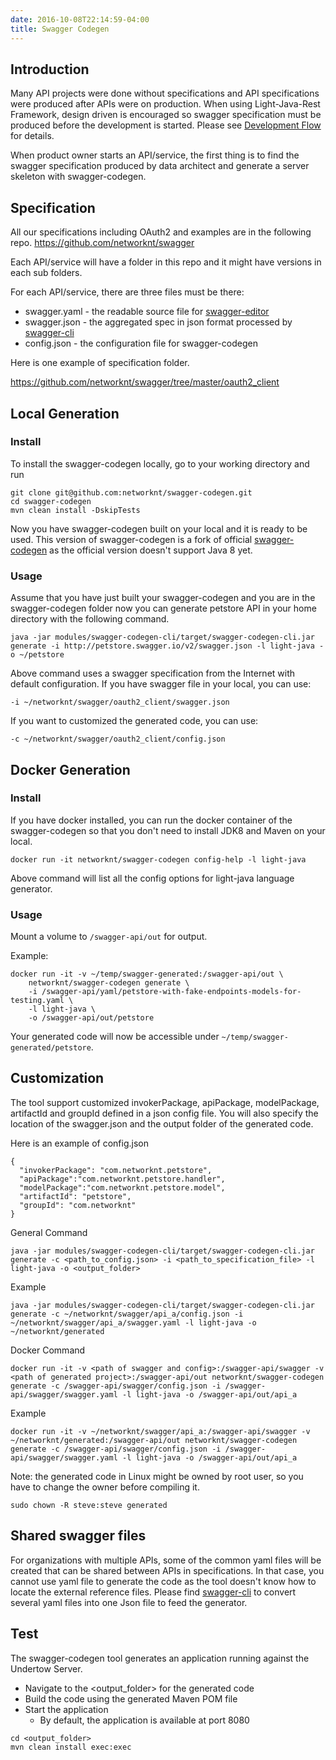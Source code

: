```yaml
---
date: 2016-10-08T22:14:59-04:00
title: Swagger Codegen
---
```


## Introduction

Many API projects were done without specifications and API specifications were
produced after APIs were on production. When using Light-Java-Rest Framework, 
design driven is encouraged so swagger specification must be produced before 
the development is started. Please see [Development Flow](https://networknt.github.io/light-java/management/flow/) 
for details.

When product owner starts an API/service, the first thing is to find the swagger
specification produced by data architect and generate a server skeleton with 
swagger-codegen.
 
## Specification

All our specifications including OAuth2 and examples are in the following repo.
https://github.com/networknt/swagger

Each API/service will have a folder in this repo and it might have versions in
each sub folders. 

For each API/service, there are three files must be there:

* swagger.yaml - the readable source file for [swagger-editor](https://networknt.github.io/light-java/tools/swagger-editor/)
* swagger.json - the aggregated spec in json format processed by [swagger-cli](https://networknt.github.io/light-java/tools/swagger-cli/) 
* config.json - the configuration file for swagger-codegen

Here is one example of specification folder.

https://github.com/networknt/swagger/tree/master/oauth2_client

## Local Generation

### Install

To install the swagger-codegen locally, go to your working directory and run

```
git clone git@github.com:networknt/swagger-codegen.git
cd swagger-codegen
mvn clean install -DskipTests
```

Now you have swagger-codegen built on your local and it is ready to be used. This
version of swagger-codegen is a fork of official [swagger-codegen](https://github.com/swagger-api/swagger-codegen)
as the official version doesn't support Java 8 yet. 



### Usage

Assume that you have just built your swagger-codegen and you are in the swagger-codegen
folder now you can generate petstore API in your home directory with the following command.

```
java -jar modules/swagger-codegen-cli/target/swagger-codegen-cli.jar generate -i http://petstore.swagger.io/v2/swagger.json -l light-java -o ~/petstore

```

Above command uses a swagger specification from the Internet with default configuration. 
If you have swagger file in your local, you can use:

```
-i ~/networknt/swagger/oauth2_client/swagger.json
```
If you want to customized the generated code, you can use:

```
-c ~/networknt/swagger/oauth2_client/config.json
```


## Docker Generation

### Install
If you have docker installed, you can run the docker container of the swagger-codegen
so that you don't need to install JDK8 and Maven on your local.

```
docker run -it networknt/swagger-codegen config-help -l light-java
```

Above command will list all the config options for light-java language generator.

### Usage

Mount a volume to `/swagger-api/out` for output.

Example:

```
docker run -it -v ~/temp/swagger-generated:/swagger-api/out \
    networknt/swagger-codegen generate \
    -i /swagger-api/yaml/petstore-with-fake-endpoints-models-for-testing.yaml \
    -l light-java \
    -o /swagger-api/out/petstore
```
Your generated code will now be accessible under `~/temp/swagger-generated/petstore`.


## Customization

The tool support customized invokerPackage, apiPackage, modelPackage, artifactId and groupId defined in a json config file. 
You will also specify the location of the swagger.json and the output folder of the generated code.

Here is an example of config.json

```
{
  "invokerPackage": "com.networknt.petstore",
  "apiPackage":"com.networknt.petstore.handler",
  "modelPackage":"com.networknt.petstore.model",
  "artifactId": "petstore",
  "groupId": "com.networknt"
}
```
 

General Command

```shell
java -jar modules/swagger-codegen-cli/target/swagger-codegen-cli.jar generate -c <path_to_config.json> -i <path_to_specification_file> -l light-java -o <output_folder>
```

Example
```shell
java -jar modules/swagger-codegen-cli/target/swagger-codegen-cli.jar generate -c ~/networknt/swagger/api_a/config.json -i ~/networknt/swagger/api_a/swagger.yaml -l light-java -o ~/networknt/generated
```

Docker Command

```
docker run -it -v <path of swagger and config>:/swagger-api/swagger -v <path of generated project>:/swagger-api/out networknt/swagger-codegen generate -c /swagger-api/swagger/config.json -i /swagger-api/swagger/swagger.yaml -l light-java -o /swagger-api/out/api_a

```

Example

```
docker run -it -v ~/networknt/swagger/api_a:/swagger-api/swagger -v ~/networknt/generated:/swagger-api/out networknt/swagger-codegen generate -c /swagger-api/swagger/config.json -i /swagger-api/swagger/swagger.yaml -l light-java -o /swagger-api/out/api_a

```
Note: the generated code in Linux might be owned by root user, so you have to change the owner before compiling it.

```
sudo chown -R steve:steve generated
```



## Shared swagger files

For organizations with multiple APIs, some of the common yaml files will be created that can be 
shared between APIs in specifications. In that case, you cannot use yaml file to generate the code as
the tool doesn't know how to locate the external reference files. Please find [swagger-cli](/tools/swager-cli)
to convert several yaml files into one Json file to feed the generator.


## Test

The swagger-codegen tool generates an application running against the Undertow Server.

  * Navigate to the <output_folder> for the generated code
  * Build the code using the generated Maven POM file
  * Start the application
    * By default, the application is available at port 8080

```shell
cd <output_folder>
mvn clean install exec:exec
```
